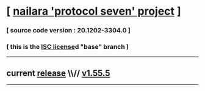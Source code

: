 
# [ [nailara 'protocol seven' project](http://src.nailara.net/) ]

### [ source code version : 20.1202-3304.0 ]

### ( this is the [ISC license](license)d "base" branch )
---
## current [release](https://github.com/anotherlink/nailara/releases) \\\\// [v1.55.5](https://github.com/anotherlink/nailara/releases/tag/v1.55.5)
---
